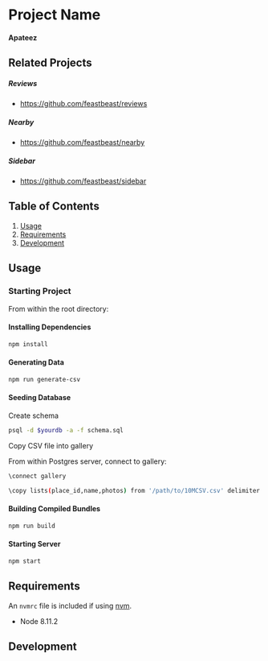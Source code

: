 # Project Name

#### Apateez

## Related Projects

  ##### Reviews
  - https://github.com/feastbeast/reviews

  ##### Nearby
  - https://github.com/feastbeast/nearby

  ##### Sidebar
  - https://github.com/feastbeast/sidebar

## Table of Contents

1. [Usage](#Usage)
1. [Requirements](#requirements)
1. [Development](#development)

## Usage

### Starting Project

From within the root directory:

#### Installing Dependencies
```sh
npm install
```
#### Generating Data
```sh
npm run generate-csv
```
#### Seeding Database
Create schema
```sh
psql -d $yourdb -a -f schema.sql
```

Copy CSV file into gallery

From within Postgres server, connect to gallery:
```sh
\connect gallery
```
```sh
\copy lists(place_id,name,photos) from '/path/to/10MCSV.csv' delimiter '|' csv header;
```
#### Building Compiled Bundles
```sh
npm run build
```
#### Starting Server
```sh
npm start
```

## Requirements

An `nvmrc` file is included if using [nvm](https://github.com/creationix/nvm).

- Node 8.11.2

## Development